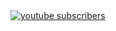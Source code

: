 <a href="https://www.youtube.com/channel/UCYuPCgdPVFysd6qjzrq92aQ">
 <img alt="youtube subscribers" src="https://github-readme-youtube-stats.herokuapp.com/subscribers/index.php?id=UCYuPCgdPVFysd6qjzrq92aQ&key=AIzaSyAOHpjlfJRdVhhogUcYrL3DqipG5-vWjA0"/>
</a>
